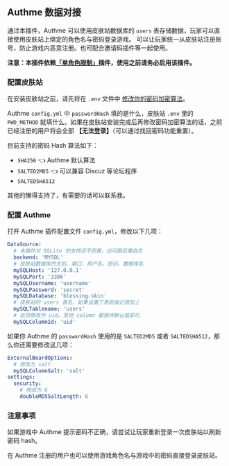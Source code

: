 ## Authme 数据对接

通过本插件，Authme 可以使用皮肤站数据库的 `users` 表存储数据，玩家可以直接使用皮肤站上绑定的角色名与密码登录游戏。
可以让玩家统一从皮肤站注册账号，防止游戏内恶意注册。也可配合邀请码插件等一起使用。

**注意：本插件依赖[「单角色限制」](https://github.com/bs-community/blessing-skin-plugins/tree/master/single-player-limit)插件，使用之前请务必启用该插件。**

### 配置皮肤站

在安装皮肤站之前，请先将在 `.env` 文件中 [修改你的密码加密算法](https://github.com/printempw/blessing-skin-server/wiki/%E5%A6%82%E4%BD%95%E5%A1%AB%E5%86%99-.env-%E9%85%8D%E7%BD%AE%E6%96%87%E4%BB%B6#-%E5%AE%89%E5%85%A8%E7%9B%B8%E5%85%B3)。

Authme `config.yml` 中 `passwordHash` 填的是什么，皮肤站 `.env` 里的 `PWD_METHOD` 就填什么。如果在皮肤站安装完成后再修改密码加密算法的话，之前已经注册的用户将会全部 **【无法登录】**（可以通过找回密码功能重置）。

目前支持的密码 Hash 算法如下：

- `SHA256` 👈 Authme 默认算法
- `SALTED2MD5` 👈 可以兼容 Discuz 等论坛程序
- `SALTEDSHA512`

其他的懒得支持了，有需要的话可以联系我。

### 配置 Authme

打开 Authme 插件配置文件 `config.yml`，修改以下几项：

```yaml
DataSource:
  # 本插件对 SQLite 的支持还不完善，出问题后果自负
  backend: 'MYSQL'
  # 皮肤站数据库的主机、端口、用户名、密码、数据库名
  mySQLHost: '127.0.0.1'
  mySQLPort: '3306'
  mySQLUsername: 'username'
  mySQLPassword: 'secret'
  mySQLDatabase: 'blessing-skin'
  # 皮肤站的 users 表名，如果设置了表前缀记得加上
  mySQLTablename: 'users'
  # 此项修改为 uid，其他 column 都保持默认值即可
  mySQLColumnId: 'uid'
```

如果你 Authme 的 `passwordHash` 使用的是 `SALTED2MD5` 或者 `SALTEDSHA512`，那么你还需要修改这几项：

```yaml
ExternalBoardOptions:
  # 修改为 salt
  mySQLColumnSalt: 'salt'
settings:
  security:
    # 修改为 6
    doubleMD5SaltLength: 6
```

### 注意事项

如果游戏中 Authme 提示密码不正确，请尝试让玩家重新登录一次皮肤站以刷新密码 hash。

在 Authme 注册的用户也可以使用游戏角色名与游戏中的密码直接登录皮肤站。
